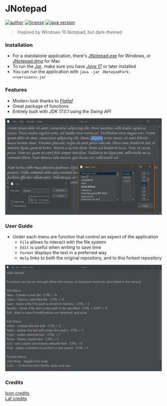 # JNotepad

[![author](https://img.shields.io/badge/author-xDavide9-brightgreen)](https://github.com/xDavide9)
[![license](https://img.shields.io/github/license/xDavide9/JNotepad?color=red)](https://github.com/xDavide9/JNotepad)
[![java version](https://img.shields.io/badge/Java-17-blue)](https://www.oracle.com/java/technologies/javase/jdk17-archive-downloads.html)

> Inspired by Windows 10 Notepad, but dark-themed

### Installation
- For a standalone application, there's [JNotepad.exe](https://github.com/woodrow73/JNotepad/releases) for Windows, or [JNotepad.dmg](https://github.com/woodrow73/JNotepad/releases) for Mac
- To run the [_Jar_](https://github.com/woodrow73/JNotepad/releases), make sure you have [_Java 17_](https://www.oracle.com/java/technologies/javase/jdk17-archive-downloads.html) or later installed
- You can run the application with `java -jar JNotepadFork-<<version>>.jar`

### Features

- Modern look thanks to [_Flatlaf_](https://www.formdev.com/flatlaf/#:~:text=FlatLaf%20is%20a%20modern%20open,on%20Java%208%20or%20newer.)
- Great package of functions
- Entirely built with _JDK 17.0.1_ using the _Swing API_

![lorem](readmepics/2.png)

### User Guide

- Under each menu are function that control an aspect of the application
    - `File` allows to interact with the file system
    - `Edit` is useful when writing to save time
    - `Format` displays the text in a preferred way
    - `Help` links to both the original repository, and to this forked repository

![userguide](readmepics/1.png)

### Credits

[Icon credits](https://www.freeiconspng.com/img/17522)  
[Laf credits](https://github.com/JFormDesigner/FlatLaf)




